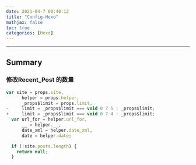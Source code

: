 ```yaml
---
date: 2021-04-7 00:40:12
title: "Config-Hexo"
mathjax: false
toc: true
categories: [Hexo]
---
```

***

## Summary

<!-- more -->

### 修改Recent_Post 的数量
```javascript node_modules/hexo-component-inferno/lib/view/widget/recent_posts.js
var site = props.site,
      helper = props.helper,
      _props$limit = props.limit,
-     limit = _props$limit === void 0 ? 5 : _props$limit;
+     limit = _props$limit === void 0 ? 4 : _props$limit;
  var url_for = helper.url_for,
      __ = helper.__,
      date_xml = helper.date_xml,
      date = helper.date;

  if (!site.posts.length) {
    return null;
  }
```